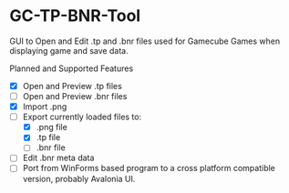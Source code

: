 # GC-TP-BNR-Tool
GUI to Open and Edit .tp and .bnr files used for Gamecube Games when displaying game and save data.

Planned and Supported Features
- [x] Open and Preview .tp files
- [ ] Open and Preview .bnr files
- [x] Import .png 
- [ ] Export currently loaded files to:
  - [x] .png file
  - [x] .tp file
  - [ ] .bnr file
- [ ] Edit .bnr meta data
- [ ] Port from WinForms based program to a cross platform compatible version, probably Avalonia UI.